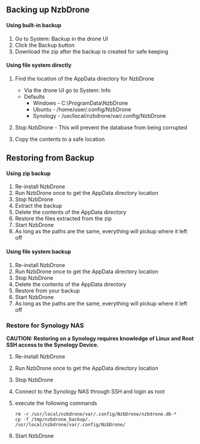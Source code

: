 ## Backing up NzbDrone ##

#### Using built-in backup ####

1. Go to System: Backup in the drone UI
2. Click the Backup button
3. Download the zip after the backup is created for safe keeping

#### Using file system directly ####
1. Find the location of the AppData directory for NzbDrone
	- Via the drone UI go to System: Info
	- Defaults
		- Windows - C:\ProgramData\NzbDrone
		- Ubuntu - /home/user/.config/NzbDrone
		- Synology - /usr/local/nzbdrone/var/.config/NzbDrone

2. Stop NzbDrone - This will prevent the database from being corrupted
3. Copy the contents to a safe location

## Restoring from Backup ##

#### Using zip backup ####

1. Re-install NzbDrone
2. Run NzbDrone once to get the AppData directory location
3. Stop NzbDrone
4. Extract the backup
5. Delete the contents of the AppData directory
6. Restore the files extracted from the zip
7. Start NzbDrone
8. As long as the paths are the same, everything will pickup where it left off

#### Using file system backup ####
1. Re-install NzbDrone
2. Run NzbDrone once to get the AppData directory location
3. Stop NzbDrone
4. Delete the contents of the AppData directory
5. Restore from your backup
6. Start NzbDrone
7. As long as the paths are the same, everything will pickup where it left off

### Restore for Synology NAS ###
**CAUTION: Restoring on a Synology requires knowledge of Linux and Root SSH access to the Synology Device.**  

1. Re-install NzbDrone  
2. Run NzbDrone once to get the AppData directory location  
3. Stop NzbDrone  
4. Connect to the Synology NAS through SSH and login as root  
5. execute the following commands

    ```
    rm -r /usr/local/nzbdrone/var/.config/NzbDrone/nzbdrone.db-*
    cp -f /tmp/nzbdrone_backup/. /usr/local/nzbdrone/var/.config/NzbDrone/
    ```

6. Start NzbDrone  